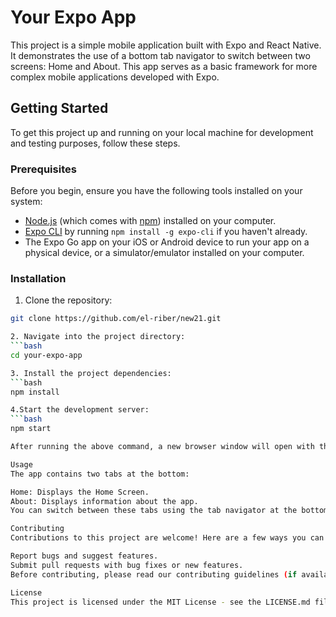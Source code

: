 # Your Expo App

This project is a simple mobile application built with Expo and React Native. It demonstrates the use of a bottom tab navigator to switch between two screens: Home and About. This app serves as a basic framework for more complex mobile applications developed with Expo.

## Getting Started

To get this project up and running on your local machine for development and testing purposes, follow these steps.

### Prerequisites

Before you begin, ensure you have the following tools installed on your system:

- [Node.js](https://nodejs.org/) (which comes with [npm](http://npmjs.com/)) installed on your computer.
- [Expo CLI](https://expo.io/tools#cli) by running `npm install -g expo-cli` if you haven't already.
- The Expo Go app on your iOS or Android device to run your app on a physical device, or a simulator/emulator installed on your computer.

### Installation

1. Clone the repository:
```bash
git clone https://github.com/el-riber/new21.git

2. Navigate into the project directory:
```bash
cd your-expo-app

3. Install the project dependencies:
```bash
npm install

4.Start the development server:
```bash
npm start

After running the above command, a new browser window will open with the Expo developer tools. You can then scan the QR code with the Expo Go app or run the app on an emulator/simulator.

Usage
The app contains two tabs at the bottom:

Home: Displays the Home Screen.
About: Displays information about the app.
You can switch between these tabs using the tab navigator at the bottom of the screen.

Contributing
Contributions to this project are welcome! Here are a few ways you can help:

Report bugs and suggest features.
Submit pull requests with bug fixes or new features.
Before contributing, please read our contributing guidelines (if available).

License
This project is licensed under the MIT License - see the LICENSE.md file for details.






